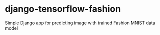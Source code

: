 # django-tensorflow-fashion
Simple Django app for predicting image with trained Fashion MNIST data model

